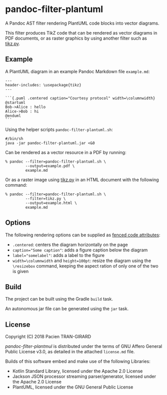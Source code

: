 pandoc-filter-plantuml
======================

A Pandoc AST filter rendering PlantUML code blocks into vector diagrams.

This filter produces TikZ code that can be rendered as vector diagrams in PDF documents,
or as raster graphics by using another filter such as [tikz.py][tikz].


Example
-------

A PlantUML diagram in an example Pandoc Markdown file `example.md`:

    ---
    header-includes: \usepackage{tikz}
    ---
    
    ```{.puml .centered caption="Courtesy protocol" width=\columnwidth}
    @startuml
    Bob->Alice : hello
    Alice->Bob : hi
    @enduml
    ```

Using the helper scripts `pandoc-filter-plantuml.sh`:

    #/bin/sh
    java -jar pandoc-filter-plantuml.jar <&0

Can be rendered as a vector resource in a PDF by running:

    % pandoc --filter=pandoc-filter-plantuml.sh \
             --output=example.pdf \
             example.md

Or as a raster image using [tikz.py][tikz] in an HTML document with the following command:

    % pandoc --filter=pandoc-filter-plantuml.sh \
             --filter=tikz.py \
             --output=example.html \
             example.md


Options
-------

The following rendering options can be supplied as [fenced code attributes][fenced_code_attribute]:

* `.centered`: centers the diagram horizontally on the page
* `caption="Some caption"`: adds a figure caption below the diagram
* `label="somelabel"`: adds a label to the figure
* `width=\columnwidth` and `height=100pt`: resize the diagram using the `\resizebox` command,
  keeping the aspect ration of only one of the two is given


Build
-----

The project can be built using the Gradle `build` task.

An autonomous jar file can be generated using the `jar` task.


License
-------

Copyright (C) 2018 Pacien TRAN-GIRARD

_pandoc-filter-plantmul_ is distributed under the terms of GNU Affero General Public License v3.0,
as detailed in the attached `license.md` file.

Builds of this software embed and make use of the following Libraries:

* Kotlin Standard Library, licensed under the Apache 2.0 License
* Jackson JSON processor streaming parser/generator, licensed under the Apache 2.0 License
* PlantUML, licensed under the GNU General Public License


[tikz]: https://github.com/jgm/pandocfilters/blob/master/examples/tikz.py
[fenced_code_attribute]: http://pandoc.org/MANUAL.html#fenced-code-blocks

